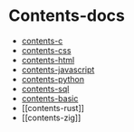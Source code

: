 # Contents-docs

- [contents-c](contents-c.md)
- [contents-css](contents-css.md)
- [contents-html](contents-html.md)
- [contents-javascript](contents-javascript.md)
- [contents-python](contents-python.md)
- [contents-sql](contents-sql.md)
- [contents-basic](contents-basic.md)
- [[contents-rust]]
- [[contents-zig]]
